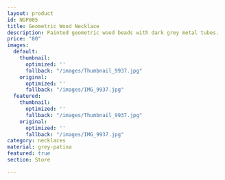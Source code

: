 ```yaml
---
layout: product
id: NGP005
title: Geometric Wood Necklace
description: Painted geometric wood beads with dark grey metal tubes.
price: "80"
images:
  default:
    thumbnail:
      optimized: ''
      fallback: "/images/Thumbnail_9937.jpg"
    original:
      optimized: ''
      fallback: "/images/IMG_9937.jpg"
  featured:
    thumbnail:
      optimized: ''
      fallback: "/images/Thumbnail_9937.jpg"
    original:
      optimized: ''
      fallback: "/images/IMG_9937.jpg"
category: necklaces
material: grey-patina
featured: true
section: Store

---
```

